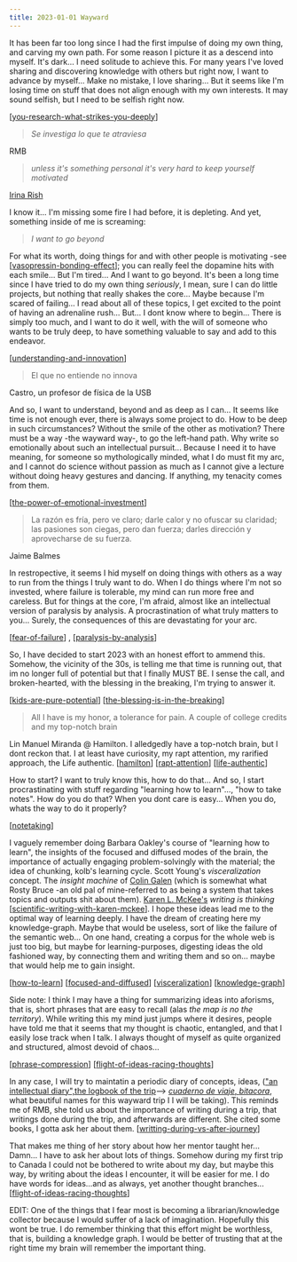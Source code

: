 ```yaml
---
title: 2023-01-01 Wayward
---
```


It has been far too long since I had the first impulse of doing my own thing, and carving my own path. For some reason I picture it as a descend into myself. It's dark... I need solitude to achieve this. For many years I've loved sharing and discovering knowledge with others but right now, I want to advance by myself... Make no mistake, I love sharing... But it seems like I'm losing time on stuff that does not align enough with my own interests. It may sound selfish, but I need to be selfish right now.

[[you-research-what-strikes-you-deeply]]

> *Se investiga lo que te atraviesa*

RMB

> *unless it's something personal it's very hard to keep yourself motivated*

[Irina Rish](https://www.youtube.com/watch?v=8-ilcF0R7mI)

I know it... I'm missing some fire I had before, it is depleting. And yet, something inside of me is screaming:

> *I want to go beyond*

For what its worth, doing things for and with other people is motivating -see [[vasopressin-bonding-effect]]; you can really feel the dopamine hits with each smile... But I'm tired... And I want to go beyond. It's been a long time since I have tried to do my own thing *seriously*, I mean, sure I can do little projects, but nothing that really shakes the core... Maybe because I'm scared of failing... I read about all of these topics, I get excited to the point of having an adrenaline rush... But... I dont know where to begin... There is simply too much, and I want to do it well, with the will of someone who wants to be truly deep, to have something valuable to say and add to this endeavor.

[[understanding-and-innovation]]

> El que no entiende no innova

Castro, un profesor de física de la USB

And so, I want to understand, beyond and as deep as I can... It seems like time is not enough ever, there is always some project to do. How to be deep in such circumstances? Without the smile of the other as motivation? There must be a way -the wayward way-, to go the left-hand path. Why write so emotionally about such an intellectual pursuit... Because I need it to have meaning, for someone so mythologically minded, what I do must fit my arc, and I cannot do science without passion as much as I cannot give a lecture without doing heavy gestures and dancing. If anything, my tenacity comes from them.

[[the-power-of-emotional-investment]]

>La razón es fría, pero ve claro; darle calor y no ofuscar su claridad; las pasiones son ciegas, pero dan fuerza; darles dirección y aprovecharse de su fuerza.

Jaime Balmes

In restropective, it seems I hid myself on doing things with others as a way to run from the things I truly want to do. When I do things where I'm not so invested, where failure is tolerable, my mind can run more free and careless. But for things at the core, I'm afraid, almost like an intellectual version of paralysis by analysis. A procrastination of what truly matters to you... Surely, the consequences of this are devastating for your arc.

[[fear-of-failure]] , [[paralysis-by-analysis]]

So, I have decided to start 2023 with an honest effort to ammend this. Somehow, the vicinity of the 30s, is telling me that time is running out, that im no longer full of potential but that I finally MUST BE. I sense the call, and broken-hearted, with the blessing in the breaking, I'm trying to answer it.

[[kids-are-pure-potential]] [[the-blessing-is-in-the-breaking]]

>All I have is my honor, a tolerance for pain. A couple of college credits and my top-notch brain

Lin Manuel Miranda @ Hamilton. I alledgedly have a top-notch brain, but I dont reckon that. I at least have curiosity, my rapt attention, my rarified approach, the Life authentic.
[[hamilton]] [[rapt-attention]] [[life-authentic]]


How to start? I want to truly know this, how to do that... And so, I start procrastinating with stuff regarding "learning how to learn"..., "how to take notes". How do you do that? When you dont care is easy... When you do, whats the way to do it properly?

[[notetaking]]

I vaguely remember doing Barbara Oakley's course of "learning how to learn", the insights of the focused and diffused modes of the brain, the importance of actually engaging problem-solvingly with the material; the idea of chunking, kolb's learning cycle. Scott Young's *visceralization* concept. The *insight machine* of [Colin Galen](https://youtu.be/Dm68uFy6gus) (which is somewhat what Rosty Bruce -an old pal of mine-referred to as being a system that takes topics and outputs shit about them). [Karen L. McKee's](https://youtu.be/tX9asHdFSv4) *writing is thinking* [[scientific-writing-with-karen-mckee]]. I hope these ideas lead me to the optimal way of learning deeply. I have the dream of creating here my knowledge-graph. Maybe that would be useless, sort of like the failure of the semantic web... On one hand, creating a corpus for the whole web is just too big, but maybe for learning-purposes, digesting ideas the old fashioned way, by connecting them and writing them and so on... maybe that would help me to gain insight.

[[how-to-learn]] [[focused-and-diffused]] [[visceralization]] [[knowledge-graph]]

Side note: I think I may have a thing for summarizing ideas into aforisms, that is, short phrases that are easy to recall (alas *the map is no the territory*). While writing this my mind just jumps where it desires, people have told me that it seems that my thought is chaotic, entangled, and that I easily lose track when I talk. I always thought of myself as quite organized and structured, almost devoid of chaos...

[[phrase-compression]]
[[flight-of-ideas-racing-thoughts]]

In any case, I will try to maintatin a periodic diary of concepts, ideas, (["an intellectual diary",the logbook of the trip](https://en.wikipedia.org/wiki/Logbook_(nautical))--> [*cuaderno de viaje*, *bitacora*](https://es.wikipedia.org/wiki/Cuaderno_de_bit%C3%A1cora), what beautiful names for this wayward trip I I will be taking). This reminds me of RMB, she told us about the importance of writing during a trip, that writings done during the trip, and afterwards are different. She cited some books, I gotta ask her about them. [[writting-during-vs-after-journey]]

That makes me thing of her story about how her mentor taught her... Damn... I have to ask her about lots of things. Somehow during my first trip to Canada I could not be bothered to write about my day, but maybe this way, by writing about the ideas I encounter, it will be easier for me. I do have words for ideas...and as always, yet another thought branches...
[[flight-of-ideas-racing-thoughts]]

EDIT: One of the things that I fear most is becoming a librarian/knowledge collector because I would suffer of a lack of imagination. Hopefully this wont be true. I do remember thinking that this effort might be worthless, that is, building a knowledge graph. I would be better of trusting that at the right time my brain will remember the important thing.











[//begin]: # "Autogenerated link references for markdown compatibility"
[you-research-what-strikes-you-deeply]: .././bubbles/stub "you-research-what-strikes-you-deeply"
[vasopressin-bonding-effect]: .././bubbles/vasopressin-bonding-effect "vasopressin-bonding-effect"
[understanding-and-innovation]: .././bubbles/understanding-and-innovation "understanding-and-innovation"
[the-power-of-emotional-investment]: .././bubbles/the-power-of-emotional-investment "the-power-of-emotional-investment"
[fear-of-failure]: .././bubbles/fear-of-failure "fear-of-failure"
[paralysis-by-analysis]: .././bubbles/paralysis-by-analysis "paralysis-by-analysis"
[kids-are-pure-potential]: .././bubbles/kids-are-pure-potential "kids-are-pure-potential"
[the-blessing-is-in-the-breaking]: .././bubbles/the-blessing-is-in-the-breaking "the-blessing-is-in-the-breaking"
[hamilton]: .././bubbles/hamilton "hamilton"
[rapt-attention]: .././bubbles/rapt-attention "rapt-attention"
[life-authentic]: .././bubbles/life-authentic "life-authentic"
[notetaking]: .././bubbles/notetaking "notetaking"
[scientific-writing-with-karen-mckee]: .././bubbles/scientific-writing-with-karen-mckee "scientific-writing-with-karen-mckee"
[how-to-learn]: .././bubbles/how-to-learn "how-to-learn"
[focused-and-diffused]: .././bubbles/focused-and-diffused "focused-and-diffused"
[visceralization]: .././bubbles/visceralization "visceralization"
[knowledge-graph]: .././bubbles/knowledge-graph "knowledge-graph"
[phrase-compression]: .././bubbles/phrase-compression "phrase-compression"
[flight-of-ideas-racing-thoughts]: .././bubbles/flight-of-ideas-racing-thoughts "flight-of-ideas-racing-thoughts"
[writting-during-vs-after-journey]: .././bubbles/writting-during-vs-after-journey "writting-during-vs-after-journey"
[flight-of-ideas-racing-thoughts]: .././bubbles/flight-of-ideas-racing-thoughts "flight-of-ideas-racing-thoughts"
[//end]: # "Autogenerated link references"

